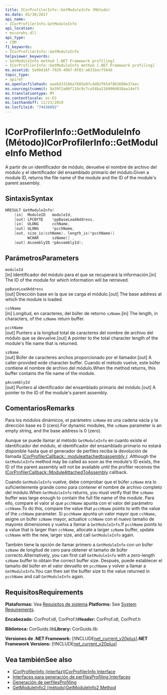 ```yaml
---
title: ICorProfilerInfo::GetModuleInfo (Método)
ms.date: 03/30/2017
api_name:
- ICorProfilerInfo.GetModuleInfo
api_location:
- mscorwks.dll
api_type:
- COM
f1_keywords:
- ICorProfilerInfo::GetModuleInfo
helpviewer_keywords:
- GetModuleInfo method [.NET Framework profiling]
- ICorProfilerInfo::GetModuleInfo method [.NET Framework profiling]
ms.assetid: 5a90d16f-7929-4987-8f83-a631becf564d
topic_type:
- apiref
ms.openlocfilehash: aae6d33166a7685e07c4d82f654f803600e37eec
ms.sourcegitcommit: 9a39f2a06f110c9c7ca54ba216900d038aa14ef3
ms.translationtype: MT
ms.contentlocale: es-ES
ms.lasthandoff: 11/23/2019
ms.locfileid: "74438892"
---
```

# <a name="icorprofilerinfogetmoduleinfo-method"></a><span data-ttu-id="34b56-102">ICorProfilerInfo::GetModuleInfo (Método)</span><span class="sxs-lookup"><span data-stu-id="34b56-102">ICorProfilerInfo::GetModuleInfo Method</span></span>
<span data-ttu-id="34b56-103">A partir de un identificador de módulo, devuelve el nombre de archivo del módulo y el identificador del ensamblado primario del módulo.</span><span class="sxs-lookup"><span data-stu-id="34b56-103">Given a module ID, returns the file name of the module and the ID of the module's parent assembly.</span></span>  
  
## <a name="syntax"></a><span data-ttu-id="34b56-104">Sintaxis</span><span class="sxs-lookup"><span data-stu-id="34b56-104">Syntax</span></span>  
  
```cpp  
HRESULT GetModuleInfo(  
    [in]  ModuleID   moduleId,  
    [out] LPCBYTE    *ppBaseLoadAddress,  
    [in]  ULONG      cchName,  
    [out] ULONG      *pcchName,  
    [out, size_is(cchName), length_is(*pcchName)]  
          WCHAR      szName[] ,  
    [out] AssemblyID *pAssemblyId);  
```  
  
## <a name="parameters"></a><span data-ttu-id="34b56-105">Parámetros</span><span class="sxs-lookup"><span data-stu-id="34b56-105">Parameters</span></span>  
 `moduleId`  
 <span data-ttu-id="34b56-106">[in] Identificador del módulo para el que se recuperará la información.</span><span class="sxs-lookup"><span data-stu-id="34b56-106">[in] The ID of the module for which information will be retrieved.</span></span>  
  
 `ppBaseLoadAddress`  
 <span data-ttu-id="34b56-107">[out] Dirección base en la que se carga el módulo.</span><span class="sxs-lookup"><span data-stu-id="34b56-107">[out] The base address at which the module is loaded.</span></span>  
  
 `cchName`  
 <span data-ttu-id="34b56-108">[in] Longitud, en caracteres, del búfer de retorno `szName`.</span><span class="sxs-lookup"><span data-stu-id="34b56-108">[in] The length, in characters, of the `szName` return buffer.</span></span>  
  
 `pcchName`  
 <span data-ttu-id="34b56-109">[out] Puntero a la longitud total de caracteres del nombre de archivo del módulo que se devuelve.</span><span class="sxs-lookup"><span data-stu-id="34b56-109">[out] A pointer to the total character length of the module's file name that is returned.</span></span>  
  
 `szName`  
 <span data-ttu-id="34b56-110">[out] Búfer de caracteres anchos proporcionado por el llamador.</span><span class="sxs-lookup"><span data-stu-id="34b56-110">[out] A caller-provided wide character buffer.</span></span> <span data-ttu-id="34b56-111">Cuando el método vuelve, este búfer contiene el nombre de archivo del módulo.</span><span class="sxs-lookup"><span data-stu-id="34b56-111">When the method returns, this buffer contains the file name of the module.</span></span>  
  
 `pAssemblyId`  
 <span data-ttu-id="34b56-112">[out] Puntero al identificador del ensamblado primario del módulo.</span><span class="sxs-lookup"><span data-stu-id="34b56-112">[out] A pointer to the ID of the module's parent assembly.</span></span>  
  
## <a name="remarks"></a><span data-ttu-id="34b56-113">Comentarios</span><span class="sxs-lookup"><span data-stu-id="34b56-113">Remarks</span></span>  
 <span data-ttu-id="34b56-114">Para los módulos dinámicos, el parámetro `szName` es una cadena vacía y la dirección base es 0 (cero).</span><span class="sxs-lookup"><span data-stu-id="34b56-114">For dynamic modules, the `szName` parameter is an empty string, and the base address is 0 (zero).</span></span>  
  
 <span data-ttu-id="34b56-115">Aunque se puede llamar al método `GetModuleInfo` en cuanto existe el identificador del módulo, el identificador del ensamblado primario no estará disponible hasta que el generador de perfiles reciba la devolución de llamada [ICorProfilerCallback:: moduleattachedtoassembly (](../../../../docs/framework/unmanaged-api/profiling/icorprofilercallback-moduleattachedtoassembly-method.md) .</span><span class="sxs-lookup"><span data-stu-id="34b56-115">Although the `GetModuleInfo` method may be called as soon as the module's ID exists, the ID of the parent assembly will not be available until the profiler receives the [ICorProfilerCallback::ModuleAttachedToAssembly](../../../../docs/framework/unmanaged-api/profiling/icorprofilercallback-moduleattachedtoassembly-method.md) callback.</span></span>  
  
 <span data-ttu-id="34b56-116">Cuando `GetModuleInfo` vuelve, debe comprobar que el búfer `szName` era lo suficientemente grande como para contener el nombre de archivo completo del módulo.</span><span class="sxs-lookup"><span data-stu-id="34b56-116">When `GetModuleInfo` returns, you must verify that the `szName` buffer was large enough to contain the full file name of the module.</span></span> <span data-ttu-id="34b56-117">Para ello, compare el valor al que `pcchName` apunta con el valor del parámetro `cchName`.</span><span class="sxs-lookup"><span data-stu-id="34b56-117">To do this, compare the value that `pcchName` points to with the value of the `cchName` parameter.</span></span> <span data-ttu-id="34b56-118">Si `pcchName` apunta un valor mayor que `cchName`, asigne un búfer `szName` mayor, actualice `cchName` con el nuevo tamaño de mayores dimensiones y vuelva a llamar a `GetModuleInfo`.</span><span class="sxs-lookup"><span data-stu-id="34b56-118">If `pcchName` points to a value that is larger than `cchName`, allocate a larger `szName` buffer, update `cchName` with the new, larger size, and call `GetModuleInfo` again.</span></span>  
  
 <span data-ttu-id="34b56-119">También tiene la opción de llamar primero a `GetModuleInfo` con un búfer `szName` de longitud de cero para obtener el tamaño de búfer correcto.</span><span class="sxs-lookup"><span data-stu-id="34b56-119">Alternatively, you can first call `GetModuleInfo` with a zero-length `szName` buffer to obtain the correct buffer size.</span></span> <span data-ttu-id="34b56-120">Después, puede establecer el tamaño del búfer en el valor devuelto en `pcchName` y volver a llamar a `GetModuleInfo`.</span><span class="sxs-lookup"><span data-stu-id="34b56-120">You can then set the buffer size to the value returned in `pcchName` and call `GetModuleInfo` again.</span></span>  
  
## <a name="requirements"></a><span data-ttu-id="34b56-121">Requisitos</span><span class="sxs-lookup"><span data-stu-id="34b56-121">Requirements</span></span>  
 <span data-ttu-id="34b56-122">**Plataformas:** Vea [Requisitos de sistema](../../../../docs/framework/get-started/system-requirements.md).</span><span class="sxs-lookup"><span data-stu-id="34b56-122">**Platforms:** See [System Requirements](../../../../docs/framework/get-started/system-requirements.md).</span></span>  
  
 <span data-ttu-id="34b56-123">**Encabezado:** CorProf.idl, CorProf.h</span><span class="sxs-lookup"><span data-stu-id="34b56-123">**Header:** CorProf.idl, CorProf.h</span></span>  
  
 <span data-ttu-id="34b56-124">**Biblioteca:** CorGuids.lib</span><span class="sxs-lookup"><span data-stu-id="34b56-124">**Library:** CorGuids.lib</span></span>  
  
 <span data-ttu-id="34b56-125">**Versiones de .NET Framework:** [!INCLUDE[net_current_v20plus](../../../../includes/net-current-v20plus-md.md)]</span><span class="sxs-lookup"><span data-stu-id="34b56-125">**.NET Framework Versions:** [!INCLUDE[net_current_v20plus](../../../../includes/net-current-v20plus-md.md)]</span></span>  
  
## <a name="see-also"></a><span data-ttu-id="34b56-126">Vea también</span><span class="sxs-lookup"><span data-stu-id="34b56-126">See also</span></span>

- [<span data-ttu-id="34b56-127">ICorProfilerInfo (interfaz)</span><span class="sxs-lookup"><span data-stu-id="34b56-127">ICorProfilerInfo Interface</span></span>](../../../../docs/framework/unmanaged-api/profiling/icorprofilerinfo-interface.md)
- [<span data-ttu-id="34b56-128">Interfaces para generación de perfiles</span><span class="sxs-lookup"><span data-stu-id="34b56-128">Profiling Interfaces</span></span>](../../../../docs/framework/unmanaged-api/profiling/profiling-interfaces.md)
- [<span data-ttu-id="34b56-129">Generación de perfiles</span><span class="sxs-lookup"><span data-stu-id="34b56-129">Profiling</span></span>](../../../../docs/framework/unmanaged-api/profiling/index.md)
- [<span data-ttu-id="34b56-130">GetModuleInfo2 (método)</span><span class="sxs-lookup"><span data-stu-id="34b56-130">GetModuleInfo2 Method</span></span>](../../../../docs/framework/unmanaged-api/profiling/icorprofilerinfo3-getmoduleinfo2-method.md)
